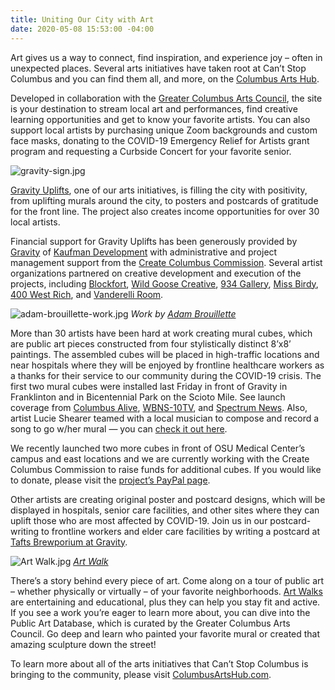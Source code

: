 ```yaml
---
title: Uniting Our City with Art
date: 2020-05-08 15:53:00 -04:00
---
```


Art gives us a way to connect, find inspiration, and experience joy – often in unexpected places. Several arts initiatives have taken root at Can’t Stop Columbus and you can find them all, and more, on the [Columbus Arts Hub](https://www.cbusartshub.com/).

Developed in collaboration with the [Greater Columbus Arts Council](https://www.gcac.org/), the site is your destination to stream local art and performances, find creative learning opportunities and get to know your favorite artists. You can also support local artists by purchasing unique Zoom backgrounds and custom face masks, donating to the COVID-19 Emergency Relief for Artists grant program and requesting a Curbside Concert for your favorite senior.

![gravity-sign.jpg](/uploads/gravity-sign.jpg)

[Gravity Uplifts](https://www.cbusartshub.com/home/gravityuplifts/), one of our arts initiatives, is filling the city with positivity, from uplifting murals around the city, to posters and postcards of gratitude for the front line. The project also creates income opportunities for over 30 local artists.

Financial support for Gravity Uplifts has been generously provided by [Gravity](https://gravityproject.com/) of [Kaufman Development](https://livekaufman.com/) with administrative and project management support from the [Create Columbus Commission](https://createcolumb.us/). Several artist organizations partnered on creative development and execution of the projects, including [Blockfort](https://www.blockfortcolumbus.com/), [Wild Goose Creative](https://www.wildgoosecreative.com/), [934 Gallery](http://www.934.gallery/), [Miss Birdy](https://www.instagram.com/miss.birdy/), [400 West Rich](https://400westrich.com/), and [Vanderelli Room](https://www.thevanderelliroom.com/).

![adam-brouillette-work.jpg](/uploads/adam-brouillette-work.jpg)
_Work by [Adam Brouillette](https://www.instagram.com/adambrouillette/)_

More than 30 artists have been hard at work creating mural cubes, which are public art pieces constructed from four stylistically distinct 8’x8’ paintings. The assembled cubes will be placed in high-traffic locations and near hospitals where they will be enjoyed by frontline healthcare workers as a thanks for their service to our community during the COVID-19 crisis. The first two mural cubes were installed last Friday in front of Gravity in Franklinton and in Bicentennial Park on the Scioto Mile. See launch coverage from [Columbus Alive](https://www.columbusalive.com/entertainment/20200505/muralists-embrace-power-of-art-to-uplift), [WBNS-10TV](https://www.10tv.com/article/columbus-artists-keep-creative-juices-flowing-during-pandemic-2020-apr), and [Spectrum News](https://spectrumnews1.com/oh/columbus/news/2020/05/04/central-ohio-artists-join-forces-to-uplift-community). Also, artist  Lucie Shearer teamed with a local musician to compose and record a song to go w/her mural — you can [check it out here](https://lucieshearer.com/cantstopcbus/).

We recently launched two more cubes in front of OSU Medical Center’s campus and east locations and we are currently working with the Create Columbus Commission to raise funds for additional cubes. If you would like to donate, please visit the [project’s PayPal page](https://www.paypal.com/cgi-bin/webscr?cmd=_s-xclick&hosted_button_id=ZM592ZR9PWFNC&source=url).

Other artists are creating original poster and postcard designs, which will be displayed in hospitals, senior care facilities, and other sites where they can uplift those who are most affected by COVID-19. Join us in our postcard-writing to frontline workers and elder care facilities by writing a postcard at [Tafts Brewporium at Gravity](http://taftsbeer.com/ordertaftscolumbus/).

![Art Walk.jpg](/uploads/Art%20Walk.jpg)
_[Art Walk](https://www.instagram.com/franklintonartwalk/)_

There’s a story behind every piece of art. Come along on a tour of public art – whether physically or virtually – of your favorite neighborhoods. [Art Walks](https://www.cbusartshub.com/home/art-walks/) are entertaining and educational, plus they can help you stay fit and active. If you see a work you’re eager to learn more about, you can dive into the Public Art Database, which is curated by the Greater Columbus Arts Council. Go deep and learn who painted your favorite mural or created that amazing sculpture down the street!

To learn more about all of the arts initiatives that Can’t Stop Columbus is bringing to the community, please visit [ColumbusArtsHub.com](https://www.cbusartshub.com/).